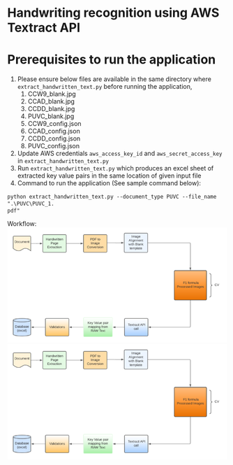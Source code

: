 # Handwriting recognition using AWS Textract API

# Prerequisites to run the application

1. Please ensure below files are available in the same directory where `extract_handwritten_text.py` before running the application,
    1. CCW9_blank.jpg
    2. CCAD_blank.jpg
    3. CCDD_blank.jpg
    4. PUVC_blank.jpg
    5. CCW9_config.json
    6. CCAD_config.json
    7. CCDD_config.json
    8. PUVC_config.json
2. Update AWS credentials `aws_access_key_id` and `aws_secret_access_key` in `extract_handwritten_text.py`
3. Run `extract_handwritten_text.py` which produces an excel sheet of extracted key value pairs in the same location of given input file
4. Command to run the application (See sample command below):
```
python extract_handwritten_text.py --document_type PUVC --file_name ".\PUVC\PUVC_1.
pdf"
```
Workflow:
![alt text](https://github.com/pranithkumar75/CSE523_Adv_Project/blob/main/workflow.png?raw=true)
![alt text](workflow.png)
